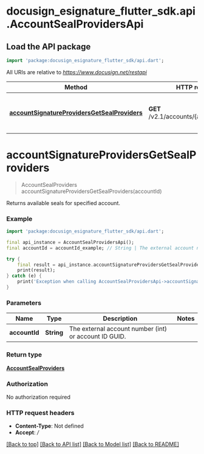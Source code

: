 # docusign_esignature_flutter_sdk.api.AccountSealProvidersApi

## Load the API package
```dart
import 'package:docusign_esignature_flutter_sdk/api.dart';
```

All URIs are relative to *https://www.docusign.net/restapi*

Method | HTTP request | Description
------------- | ------------- | -------------
[**accountSignatureProvidersGetSealProviders**](AccountSealProvidersApi.md#accountsignatureprovidersgetsealproviders) | **GET** /v2.1/accounts/{accountId}/seals | Returns available seals for specified account.


# **accountSignatureProvidersGetSealProviders**
> AccountSealProviders accountSignatureProvidersGetSealProviders(accountId)

Returns available seals for specified account.

### Example
```dart
import 'package:docusign_esignature_flutter_sdk/api.dart';

final api_instance = AccountSealProvidersApi();
final accountId = accountId_example; // String | The external account number (int) or account ID GUID.

try {
    final result = api_instance.accountSignatureProvidersGetSealProviders(accountId);
    print(result);
} catch (e) {
    print('Exception when calling AccountSealProvidersApi->accountSignatureProvidersGetSealProviders: $e\n');
}
```

### Parameters

Name | Type | Description  | Notes
------------- | ------------- | ------------- | -------------
 **accountId** | **String**| The external account number (int) or account ID GUID. | 

### Return type

[**AccountSealProviders**](AccountSealProviders.md)

### Authorization

No authorization required

### HTTP request headers

 - **Content-Type**: Not defined
 - **Accept**: */*

[[Back to top]](#) [[Back to API list]](../README.md#documentation-for-api-endpoints) [[Back to Model list]](../README.md#documentation-for-models) [[Back to README]](../README.md)

